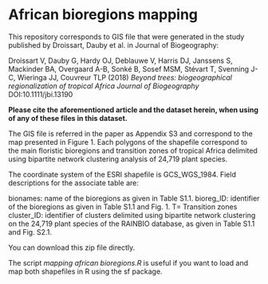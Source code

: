 # African bioregions mapping

This repository corresponds to GIS file that were generated in the study published by Droissart, Dauby et al. in Journal of Biogeography:

Droissart V, Dauby G, Hardy OJ, Deblauwe V, Harris DJ, Janssens S, Mackinder BA, Overgaard A-B, Sonké B, Sosef MSM, Stévart T, Svenning J-C, Wieringa JJ, Couvreur TLP (2018) *Beyond trees: biogeographical regionalization of tropical Africa* _Journal of Biogeography_ DOI:10.1111/jbi.13190

**Please cite the aforementioned article and the dataset herein, when using of any of these files in this dataset.**


The GIS file is referred in the paper as Appendix S3 and correspond to the map presented in Figure 1. Each polygons of the shapefile correspond to the main floristic bioregions and transition zones of tropical Africa delimited using bipartite network clustering analysis of 24,719 plant species.

The coordinate system of the ESRI shapefile is GCS_WGS_1984. Field descriptions for the associate table are:

bionames: name of the bioregions as given in Table S1.1.
bioreg_ID: identifier of the bioregions as given in Table S1.1 and Fig. 1. T= Transition zones
cluster_ID: identifier of clusters delimited using bipartite network clustering on the 24,719 plant species of the RAINBIO database, as given in Table S1.1 and Fig. S2.1.


You can download this zip file directly.

The script *mapping african bioregions.R* is useful if you want to load and map both shapefiles in R using the sf package.





